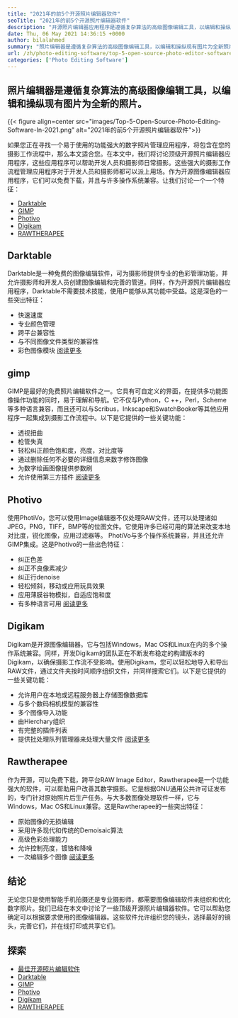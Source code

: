 ```yaml
---
title: "2021年的前5个开源照片编辑器软件" 
seoTitle: "2021年的前5个开源照片编辑器软件" 
description: "开源照片编辑器应用程序是遵循复杂算法的高级图像编辑工具，以编辑和操纵图片为新照片。" 
date: Thu, 06 May 2021 14:36:15 +0000
author: bilalahmed
summary: "照片编辑器是遵循复杂算法的高级图像编辑工具，以编辑和操纵现有图片为全新照片。" 
url: /zh/photo-editing-software/top-5-open-source-photo-editor-software-in-2021/
categories: ['Photo Editing Software']
---
```


## 照片编辑器是遵循复杂算法的高级图像编辑工具，以编辑和操纵现有图片为全新的照片。

{{< figure align=center src="images/Top-5-Open-Source-Photo-Editing-Software-In-2021.png" alt="2021年的前5个开源照片编辑器软件">}}

如果您正在寻找一个易于使用的功能强大的数字照片管理应用程序，将包含在您的摄影工作流程中，那么本文适合您。在本文中，我们将讨论顶级开源照片编辑器应用程序，这些应用程序可以帮助开发人员和摄影师日常摄影。这些强大的摄影工作流程管理应用程序对于开发人员和摄影师都可以派上用场。作为开源图像编辑器应用程序，它们可以免费下载，并且与许多操作系统兼容。让我们讨论一个一个特征：
  * [Darktable][1]
  * [GIMP][2]
  * [Photivo][3]
  * [Digikam][4]
  * [RAWTHERAPEE][5]

## Darktable
Darktable是一种免费的图像编辑软件，可为摄影师提供专业的色彩管理功能，并允许摄影师和开发人员创建图像编辑和完善的管道。同样，作为开源照片编辑器应用程序，Darktable不需要技术技能，使用户能够从其功能中受益。这是深色的一些突出特征：
* 快速速度
* 专业颜色管理
* 跨平台兼容性
* 与不同图像文件类型的兼容性
* 彩色图像模块
[阅读更多][6]

## gimp
GIMP是最好的免费照片编辑软件之一。它具有可自定义的界面，在提供多功能图像操作功能的同时，易于理解和导航。它不仅与Python，C ++，Perl，Scheme等多种语言兼容，而且还可以与Scribus，Inkscape和SwatchBooker等其他应用程序一起集成到摄影工作流程中。以下是它提供的一些关键功能：
* 透视扭曲
* 枪管失真
* 轻松纠正颜色饱和度，亮度，对比度等
* 通过删除任何不必要的详细信息来数字修饰图像
* 为数字绘画图像提供参数刷
* 允许使用第三方插件
[阅读更多][7]

## Photivo
使用PhotiVo，您可以使用Image编辑器不仅处理RAW文件，还可以处理诸如JPEG，PNG，TIFF，BMP等的位图文件。它使用许多已经可用的算法来改变本地对比度，锐化图像，应用过滤器等。 PhotiVo与多个操作系统兼容，并且还允许GIMP集成。这是Photivo的一些出色特征：
* 纠正色差
* 纠正不良像素减少
* 纠正行denoise
* 轻松倾斜，移动或应用玩具效果
* 应用薄膜谷物模拟，自适应饱和度
* 有多种语言可用
[阅读更多][8]

## Digikam
Digikam是开源图像编辑器。它与包括Windows，Mac OS和Linux在内的多个操作系统兼容。同样，开发Digikam的团队正在不断发布稳定的构建版本的Digikam，以确保摄影工作流不受影响。使用Digikam，您可以轻松地导入和导出RAW文件，通过文件夹按时间顺序组织文件，并同样搜索它们。以下是它提供的一些关键功能：
* 允许用户在本地或远程服务器上存储图像数据库
* 与多个数码相机模型的兼容性
* 多个图像导入功能
* 由Hierchary组织
* 有完整的插件列表
* 提供批处理队列管理器来处理大量文件
[阅读更多][9]

## Rawtherapee
作为开源，可以免费下载，跨平台RAW Image Editor，Rawtherapee是一个功能强大的软件，可以帮助用户改善其数字摄影。它是根据GNU通用公共许可证发布的，专门针对原始照片后生产任务。与大多数图像处理软件一样，它与Windows，Mac OS和Linux兼容。这是Rawtherapee的一些突出特征：
* 原始图像的无损编辑
* 采用许多现代和传统的Demoisaic算法
* 高级色彩处理能力
* 允许控制亮度，镀铬和降噪
* 一次编辑多个图像
[阅读更多][10]

## 结论
无论您只是使用智能手机拍摄还是专业摄影师，都需要图像编辑软件来组织和优化数字照片。我们已经在本文中讨论了一些顶级开源照片编辑器软件。它可以帮助您确定可以根据要求使用的图像编辑器。这些软件允许组织您的镜头，选择最好的镜头，完善它们，并在线打印或共享它们。

## 探索
  * [最佳开源照片编辑软件][11]
  * [Darktable][6]
  * [GIMP][7]
  * [Photivo][8]
  * [Digikam][9]
  * [RAWTHERAPEE][10]



[1]: #darktable
[2]: #gimp
[3]: #photivo
[4]: #digikam
[5]: #rawtherapee
[6]: https://products.containerize.com/photo-editing-software/darktable
[7]: https://products.containerize.com/photo-editing-software/gimp
[8]: https://products.containerize.com/photo-editing-software/photivo
[9]: https://products.containerize.com/photo-editing-software/digikam
[10]: https://products.containerize.com/photo-editing-software/rawtherapee
[11]: https://products.containerize.com/photo-editing-software
